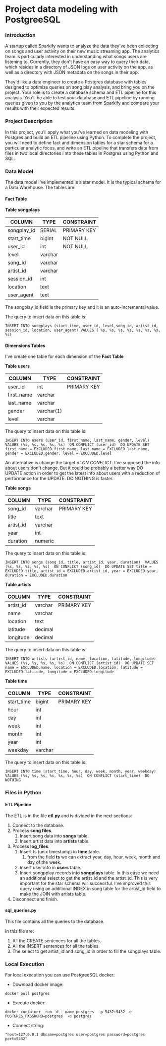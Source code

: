 # Project data modeling with PostgreeSQL


### Introduction
A startup called Sparkify wants to analyze the data they've been collecting on songs and user activity on their new 
music streaming app. The analytics team is particularly interested in understanding what songs users are listening 
to. Currently, they don't have an easy way to query their data, which resides in a directory of JSON logs on user 
activity on the app, as well as a directory with JSON metadata on the songs in their app.

They'd like a data engineer to create a Postgres database with tables designed to optimize queries on song play 
analysis, and bring you on the project. Your role is to create a database schema and ETL pipeline for this analysis. 
You'll be able to test your database and ETL pipeline by running queries given to you by the analytics team from 
Sparkify and compare your results with their expected results.

### Project Description
In this project, you'll apply what you've learned on data modeling with Postgres and build an ETL pipeline using 
Python. To complete the project, you will need to define fact and dimension tables for a star schema for a 
particular analytic focus, and write an ETL pipeline that transfers data from files in two local directories i
nto these tables in Postgres using Python and SQL.

### Data Model
The data model I've implemented is a star model. It is the typical schema for a Data Warehouse. The tables are:

#### Fact Table

**Table songplays**

| COLUMN  	| TYPE  	| CONSTRAINT  	|
|---	|---	|---	|	
|   songplay_id	| SERIAL  	|   PRIMARY KEY	| 
|   start_time	|   bigint	|   NOT NULL	| 
|   user_id	|   int	|   NOT NULL	| 
|   level	|   varchar |   	| 
|   song_id	|   varchar	|   	| 
|   artist_id	|   varchar	|   	| 
|   session_id	|   int	|   	| 
|   location	|   text	|   	| 
|   user_agent	|   text	|   	| 

The songplay_id field is the primary key and it is an auto-incremental value.

The query to insert data on this table is:

``INSERT INTO songplays (start_time, user_id, level,song_id, artist_id, session_id, location, user_agent)
 VALUES ( %s, %s, %s, %s, %s, %s, %s, %s)``
 
 #### Dimensions Tables
 I've create one table for each dimension of the **Fact Table**
 
 **Table users**
 
 | COLUMN  	| TYPE  	| CONSTRAINT  	|
|---	|---	|---	|	
|   user_id	| int  	|   PRIMARY KEY	| 
|   first_name	|   varchar	|  	| 
|   last_name	|   varchar	|  	| 
|   gender	|   varchar(1) |   	| 
|   level	|   varchar	|   	| 

 
 The query to insert data on this table is:
 
 ``INSERT INTO users (user_id, first_name, last_name, gender, level) 
    VALUES (%s, %s, %s, %s, %s) 
    ON CONFLICT (user_id) 
        DO UPDATE
        SET first_name = EXCLUDED.first_name, last_name = EXCLUDED.last_name,
        gender = EXCLUDED.gender, level = EXCLUDED.level``

An alternative is change the target of *ON CONFLICT*. I've supposed the info about users don't change. But it 
could be probably a better way DO UPDATE action in order to get the latest info about users with a reduction of 
performance for the UPDATE. DO NOTHING is faster. 

**Table songs**

 | COLUMN  	| TYPE  	| CONSTRAINT   	|
|---	|---	|---	|	
|   song_id	| varchar  	|   PRIMARY KEY	| 
|   title	|   text	|  	| 
|   artist_id	|   varchar	|   	| 
|   year	|   int |   	| 
|   duration	|   numeric	|   	| 

 The query to insert data on this table is:
 
``INSERT INTO songs (song_id, title, artist_id, year, duration) 
    VALUES (%s, %s, %s, %s, %s) 
    ON CONFLICT (song_id) 
        DO UPDATE
        SET title = EXCLUDED.title, artist_id = EXCLUDED.artist_id,
        year = EXCLUDED.year, duration = EXCLUDED.duration ``

**Table artists**

 | COLUMN  	| TYPE  	| CONSTRAINT   	|
|---	|---	|---	|	
|   artist_id	| varchar  	|   PRIMARY KEY	| 
|   name	|   varchar	|   	| 
|   location	|   text	|   	| 
|   latitude	|   decimal	|   	| 
|   longitude	|   decimal |   	| 


 The query to insert data on this table is:
 
``INSERT INTO artists (artist_id, name, location, latitude, longitude) 
    VALUES (%s, %s, %s, %s, %s) 
    ON CONFLICT (artist_id) 
        DO UPDATE
        SET name = EXCLUDED.name, location = EXCLUDED.location,
        latitude = EXCLUDED.latitude, longitude = EXCLUDED.longitude``

**Table time**
 
 | COLUMN  	| TYPE  	| CONSTRAINT   	|
|---	|---	|---	|	
|   start_time	| bigint  	|   PRIMARY KEY	| 
|   hour	|   int	|   	| 
|   day	|   int	|   	| 
|   week	|   int	|   	| 
|   month	|   int	|   	| 
|   year	|   int	|   	| 
|   weekday	|   varchar	|   	| 

 The query to insert data on this table is:
 
``INSERT INTO time (start_time, hour, day, week, month, year, weekday) 
VALUES (%s, %s, %s, %s, %s, %s, %s) 
ON CONFLICT (start_time) 
DO NOTHING``

### Files in Python
#### ETL Pipeline

The ETL is in the file **etl.py** and is divided in the next sections:

1. Connect to the database.
2. Process **song files**.
    1. Insert song data into **songs** table. 
    2. Insert artist data into **artists** table. 
3. Process **log_files**.
    1. Insert ts (unix timestamp) in **time** table.
        1. from the field **ts** we can extract year, day, hour, week, month and day of the week.
    2. Insert user info in **users** table.
    3. Insert songpplay records into **songplays** table. In this case we need an additional select to get the 
    artist_id and the artist_id. This is very important for the star schema will successful. I've improved this 
    query using an additional INDEX in song table for the artist_id field to make the JOIN with artists table.
4. Disconnect and finish.
    
#### sql_queries.py

This file contains all the queries to the database. 
 
 In this file are:
 1. All the CREATE sentences for all the tables.
 2. All the INSERT sentences for all the tables.
 3. The select to get artist_id and song_id in order to fill the songplays table.



### Local Execution

For local execution you can use PostgreeSQL docker:

- Download docker image:

`` docker pull postgres ``

- Execute docker:

``docker container  run -d --name postgres  -p 5432:5432 -e POSTGRES_PASSWORD=postgres  -d postgres``

- Connect string:

``"host=127.0.0.1 dbname=postgres user=postgres password=postgres port=5432" ``
